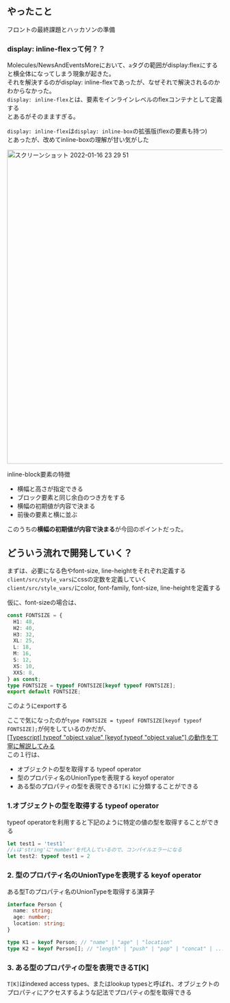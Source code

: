 ## やったこと
フロントの最終課題とハッカソンの準備  

### display: inline-flexって何？？
Molecules/NewsAndEventsMoreにおいて、`a`タグの範囲がdisplay:flexにすると横全体になってしまう現象が起きた。  
それを解決するのがdisplay: inline-flexであったが、なぜそれで解決されるのかわからなかった。  
`display: inline-flex`とは、要素をインラインレベルのflexコンテナとして定義する  
とあるがそのまますぎる。  

`display: inline-flex`は`display: inline-box`の拡張版(flexの要素も持つ)  
とあったが、改めてinline-boxの理解が甘い気がした  

<img width="733" alt="スクリーンショット 2022-01-16 23 29 51" src="https://user-images.githubusercontent.com/78260526/149664147-df72c7dd-9a9e-4668-ae27-81546af1fb37.png">

inline-block要素の特徴
- 横幅と高さが指定できる
- ブロック要素と同じ余白のつき方をする
- 横幅の初期値が内容で決まる
- 前後の要素と横に並ぶ

このうちの**横幅の初期値が内容で決まる**が今回のポイントだった。  

## どういう流れで開発していく？

まずは、必要になる色やfont-size, line-heightをそれぞれ定義する  
`client/src/style_vars`にcssの定数を定義していく  
`client/src/style_vars/`にcolor, font-family, font-size, line-heightを定義する  

仮に、font-sizeの場合は、  
```ts
const FONTSIZE = {
  H1: 48,
  H2: 40,
  H3: 32,
  XL: 25,
  L: 18,
  M: 16,
  S: 12,
  XS: 10,
  XXS: 8,
} as const;
type FONTSIZE = typeof FONTSIZE[keyof typeof FONTSIZE];
export default FONTSIZE;
```
このようにexportする  

ここで気になったのが`type FONTSIZE = typeof FONTSIZE[keyof typeof FONTSIZE];`が何をしているのかだが、  
[[Typescript] typeof "object value" [keyof typeof "object value"] の動作を丁寧に解説してみる](https://qiita.com/saba_can00/items/bdefb28a1873658cf5d9)  
この１行は、
- オブジェクトの型を取得する typeof operator
- 型のプロパティ名のUnionTypeを表現する keyof operator
- ある型のプロパティの型を表現できる`T[K]`
に分類することができる  

### 1.オブジェクトの型を取得する typeof operator
typeof operatorを利用すると下記のように特定の値の型を取得することができる  
```ts
let test1 = 'test1'
//↓は'string'に'number'を代入しているので、コンパイルエラーになる
let test2: typeof test1 = 2 
```

### 2. 型のプロパティ名のUnionTypeを表現する keyof operator
ある型Tのプロパティ名のUnionTypeを取得する演算子  
```ts
interface Person {
  name: string;
  age: number;
  location: string;
}

type K1 = keyof Person; // "name" | "age" | "location"
type K2 = keyof Person[]; // "length" | "push" | "pop" | "concat" | ...
```

### 3. ある型のプロパティの型を表現できるT[K]
`T[K]`はindexed access types、またはlookup typesと呼ばれ、オブジェクトのプロパティにアクセスするような記法でプロパティの型を取得できる  


